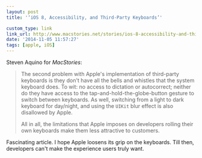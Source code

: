 ```yaml
---
layout: post
title: '‘iOS 8, Accessibility, and Third-Party Keyboards’'

custom_type: link
link_url: http://www.macstories.net/stories/ios-8-accessibility-and-third-party-keyboards/
date: '2014-11-05 11:57:27'
tags: [apple, iOS]
---
```

Steven Aquino for *MacStories*:

> The second problem with Apple's implementation of third-party keyboards is they don't have all the bells and whistles that the system keyboard does. To wit: no access to dictation or autocorrect; neither do they have access to the tap-and-hold-the-globe-button gesture to switch between keyboards. As well, switching from a light to dark keyboard for day/night, and using the `UIKit` blur effect is also disallowed by Apple.
>
> All in all, the limitations that Apple imposes on developers rolling their own keyboards make them less attractive to customers.

Fascinating article. I hope Apple loosens its grip on the keyboards. Till then, developers can't make the experience users truly want.
